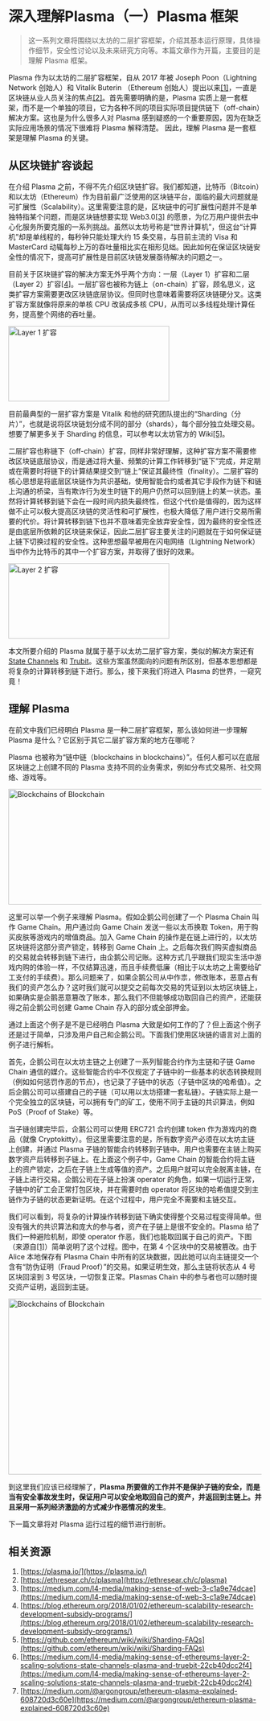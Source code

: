 # 深入理解Plasma（一）Plasma 框架

> 这一系列文章将围绕以太坊的二层扩容框架，介绍其基本运行原理，具体操作细节，安全性讨论以及未来研究方向等。本篇文章作为开篇，主要目的是理解 Plasma 框架。

Plasma 作为以太坊的二层扩容框架，自从 2017 年被 Joseph Poon（Lightning Network 创始人）和 Vitalik Buterin （Ethereum 创始人）提出以来[[1]](http://plasma.io/plasma.pdf)，一直是区块链从业人员关注的焦点[[2]](https://ethresear.ch/c/plasma)。首先需要明确的是，Plasma 实质上是一套框架，而不是一个单独的项目，它为各种不同的项目实际项目提供链下（off-chain）解决方案。这也是为什么很多人对 Plasma 感到疑惑的一个重要原因，因为在缺乏实际应用场景的情况下很难将 Plasma 解释清楚。
因此，理解 Plasma 是一套框架是理解 Plasma 的关键。

## 从区块链扩容谈起

在介绍 Plasma 之前，不得不先介绍区块链扩容。我们都知道，比特币（Bitcoin）和以太坊（Ethereum）作为目前最广泛使用的区块链平台，面临的最大问题就是可扩展性（Scalability）。这里需要注意的是，区块链中的可扩展性问题并不是单独特指某个问题，而是区块链想要实现 Web3.0[[3]](https://medium.com/l4-media/making-sense-of-web-3-c1a9e74dcae) 的愿景，为亿万用户提供去中心化服务所要克服的一系列挑战。虽然以太坊号称是“世界计算机”，但这台“计算机”却是单线程的，每秒钟只能处理大约 15 条交易，与目前主流的 Visa 和 MasterCard 动辄每秒上万的吞吐量相比实在相形见绌。因此如何在保证区块链安全性的情况下，提高可扩展性是目前区块链发展亟待解决的问题之一。

目前关于区块链扩容的解决方案无外乎两个方向：一层（Layer 1）扩容和二层（Layer 2）扩容[[4]](https://blog.ethereum.org/2018/01/02/ethereum-scalability-research-development-subsidy-programs/)。一层扩容也被称为链上（on-chain）扩容，顾名思义，这类扩容方案需要更改区块链底层协议。但同时也意味着需要将区块链硬分叉。这类扩容方案就像将原来的单核 CPU 改装成多核 CPU，从而可以多线程处理计算任务，提高整个网络的吞吐量。

<img src="https://raw.githubusercontent.com/gitferry/mastering-ethereum/master/Plasma-in-depth/images/layer1.jpg"  width="320" height="150" alt="Layer 1 扩容" />

目前最典型的一层扩容方案是 Vitalik 和他的研究团队提出的“Sharding（分片）”，也就是说将区块链划分成不同的部分（shards），每个部分独立处理交易。想要了解更多关于 Sharding 的信息，可以参考以太坊官方的 Wiki[[5]](https://github.com/ethereum/wiki/wiki/Sharding-FAQs)。

二层扩容也称链下（off-chain）扩容，同样非常好理解，这种扩容方案不需要修改区块链底层协议，而是通过将大量、频繁的计算工作转移到“链下”完成，并定期或在需要时将链下的计算结果提交到“链上”保证其最终性（finality）。二层扩容的核心思想是将底层区块链作为共识基础，使用智能合约或者其它手段作为链下和链上沟通的桥梁，当有欺诈行为发生时链下的用户仍然可以回到链上的某一状态。虽然将计算转移到链下会在一段时间内损失最终性，但这个代价是值得的，因为这样做不止可以极大提高区块链的灵活性和可扩展性，也极大降低了用户进行交易所需要的代价。将计算转移到链下也并不意味着完全放弃安全性，因为最终的安全性还是由底层所依赖的区块链来保证，因此二层扩容主要关注的问题就在于如何保证链上链下切换过程的安全性。这种思想最早被用在闪电网络（Lightning Network）当中作为比特币的其中一个扩容方案，并取得了很好的效果。

<img src="https://raw.githubusercontent.com/gitferry/mastering-ethereum/master/Plasma-in-depth/images/layer2.jpg"  width="320" height="150" alt="Layer 2 扩容"/>

本文所要介绍的 Plasma 就属于基于以太坊二层扩容方案，类似的解决方案还有 [State Channels](https://medium.com/l4-media/generalized-state-channels-on-ethereum-de0357f5fb44) 和 [Trubit](https://truebit.io/)。这些方案虽然面向的问题有所区别，但基本思想都是将复杂的计算转移到链下进行。那么，接下来我们将进入 Plasma 的世界，一窥究竟！

## 理解 Plasma

在前文中我们已经明白 Plasma 是一种二层扩容框架，那么该如何进一步理解 Plasma 是什么？它区别于其它二层扩容方案的地方在哪呢？

Plasma 也被称为“链中链（blockchains in blockchains）”。任何人都可以在底层区块链之上创建不同的 Plasma 支持不同的业务需求，例如分布式交易所、社交网络、游戏等。

<img src="https://raw.githubusercontent.com/gitferry/mastering-ethereum/master/Plasma-in-depth/images/Blockchains-of-blockchain.png"  width="600" height="230" alt="Blockchains of Blockchain" />

这里可以举一个例子来理解 Plasma。假如企鹅公司创建了一个 Plasma Chain 叫作 Game Chain。用户通过向 Game Chain 发送一些以太币换取 Token，用于购买皮肤等游戏内的增值商品。加入 Game Chain 的操作是在链上进行的，以太坊区块链将这部分资产锁定，转移到 Game Chain 上。之后每次我们购买虚拟商品的交易就会转移到链下进行，由企鹅公司记账。这种方式几乎跟我们现实生活中游戏内购的体验一样，不仅结算迅速，而且手续费低廉（相比于以太坊之上需要给矿工支付的手续费）。那么问题来了，如果企鹅公司从中作祟，修改账本，恶意占有我们的资产怎么办？这时我们就可以提交之前每次交易的凭证到以太坊区块链上，如果确实是企鹅恶意篡改了账本，那么我们不但能够成功取回自己的资产，还能获得之前企鹅公司创建 Game Chain 存入的部分或全部押金。

通过上面这个例子是不是已经明白 Plasma 大致是如何工作的了？但上面这个例子还是过于简单，只涉及用户自己和企鹅公司。下面我们使用区块链的语言对上面的例子进行解析。

首先，企鹅公司在以太坊主链之上创建了一系列智能合约作为主链和子链 Game Chain 通信的媒介。这些智能合约中不仅规定了子链中的一些基本的状态转换规则（例如如何惩罚作恶的节点），也记录了子链中的状态（子链中区块的哈希值）。之后企鹅公司可以搭建自己的子链（可以用以太坊搭建一套私链）。子链实际上是一个完全独立的区块链，可以拥有专门的矿工，使用不同于主链的共识算法，例如 PoS（Proof of Stake）等。

当子链创建完毕后，企鹅公司可以使用 ERC721 合约创建 token 作为游戏内的商品（就像 Cryptokitty）。但这里需要注意的是，所有数字资产必须在以太坊主链上创建，并通过 Plasma 子链的智能合约转移到子链中。用户也需要在主链上购买数字资产后转移到子链上。在上面这个例子中，Game Chain 的智能合约将主链上的资产锁定，之后在子链上生成等值的资产。之后用户就可以完全脱离主链，在子链上进行交易。企鹅公司在子链上扮演 operator 的角色，如果一切运行正常，子链中的矿工会正常打包区块，并在需要时由 operator 将区块的哈希值提交到主链作为子链的状态更新证明。在这个过程中，用户完全不需要和主链交互。

我们可以看到，将复杂的计算操作转移到链下确实使得整个交易过程变得简单。但没有强大的共识算法和庞大的参与者，资产在子链上是很不安全的。Plasma 给了我们一种避险机制，即使 operator 作恶，我们也能取回属于自己的资产。下图（来源自[[1]](https://plasma.io/)）简单说明了这个过程。图中，在第 4 个区块中的交易被篡改。由于 Alice 本地保存有 Plasma Chain 中所有的区块数据，因此她可以向主链提交一个含有“防伪证明（Fraud Proof）”的交易。如果证明生效，那么主链将状态从 4 号区块回滚到 3 号区块，一切恢复正常。Plasmas Chain 中的参与者也可以随时提交资产证明，返回到主链。

<img src="https://raw.githubusercontent.com/gitferry/mastering-ethereum/master/Plasma-in-depth/images/Fraud-proof.png"  width="700" height="350" alt="Blockchains of Blockchain" />

到这里我们应该已经理解了，**Plasma 所要做的工作并不是保护子链的安全，而是当有安全事故发生时，保证用户可以安全地取回自己的资产，并返回到主链上。并且采用一系列经济激励的方式减少作恶情况的发生**。

下一篇文章将对 Plasma 运行过程的细节进行剖析。

## 相关资源

1. [https://plasma.io/](https://plasma.io/)
2. [https://ethresear.ch/c/plasma](https://ethresear.ch/c/plasma)
3. [https://medium.com/l4-media/making-sense-of-web-3-c1a9e74dcae](https://medium.com/l4-media/making-sense-of-web-3-c1a9e74dcae)
4. [https://blog.ethereum.org/2018/01/02/ethereum-scalability-research-development-subsidy-programs/](https://blog.ethereum.org/2018/01/02/ethereum-scalability-research-development-subsidy-programs/)
5. [https://github.com/ethereum/wiki/wiki/Sharding-FAQs](https://github.com/ethereum/wiki/wiki/Sharding-FAQs)
6. [https://medium.com/l4-media/making-sense-of-ethereums-layer-2-scaling-solutions-state-channels-plasma-and-truebit-22cb40dcc2f4](https://medium.com/l4-media/making-sense-of-ethereums-layer-2-scaling-solutions-state-channels-plasma-and-truebit-22cb40dcc2f4)
6. [https://medium.com/@argongroup/ethereum-plasma-explained-608720d3c60e](https://medium.com/@argongroup/ethereum-plasma-explained-608720d3c60e)
